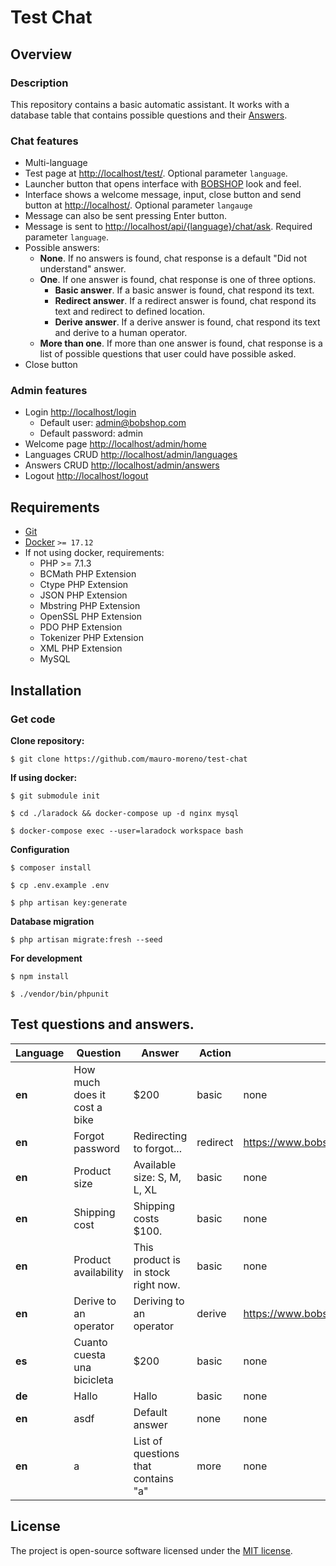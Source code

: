 # Test Chat

## Overview

### Description

This repository contains a basic automatic assistant. It works with a database table that contains possible questions
and their [Answers](https://github.com/mauro-moreno/test-chat/blob/master/database/migrations/2019_06_30_063823_create_answers_table.php).

### Chat features

- Multi-language
- Test page at [http://localhost/test/](). Optional parameter `language`.
- Launcher button that opens interface with [BOBSHOP](https://www.bobshop.com) look and feel.
- Interface shows a welcome message, input, close button and send button at [http://localhost/](). Optional parameter
  `langauge`
- Message can also be sent pressing Enter button.
- Message is sent to [http://localhost/api/{language}/chat/ask](). Required parameter `language`.
- Possible answers:
  - **None**. If no answers is found, chat response is a default "Did not understand" answer.
  - **One**. If one answer is found, chat response is one of three options.
    - **Basic answer**. If a basic answer is found, chat respond its text.
    - **Redirect answer**. If a redirect answer is found, chat respond its text and redirect to defined location.
    - **Derive answer**. If a derive answer is found, chat respond its text and derive to a human operator.
  - **More than one**. If more than one answer is found, chat response is a list of possible questions that user
    could have possible asked.
- Close button
    
### Admin features

- Login [http://localhost/login]()
  - Default user: admin@bobshop.com
  - Default password: admin
- Welcome page [http://localhost/admin/home]()
- Languages CRUD [http://localhost/admin/languages]()
- Answers CRUD [http://localhost/admin/answers]()
- Logout [http://localhost/logout]()

## Requirements

- [Git](https://git-scm.com/downloads)
- [Docker](https://www.docker.com/products/docker/) `>= 17.12`
- If not using docker, requirements:
  - PHP >= 7.1.3
  - BCMath PHP Extension
  - Ctype PHP Extension
  - JSON PHP Extension
  - Mbstring PHP Extension
  - OpenSSL PHP Extension
  - PDO PHP Extension
  - Tokenizer PHP Extension
  - XML PHP Extension
  - MySQL

## Installation

### Get code

**Clone repository:**

`$ git clone https://github.com/mauro-moreno/test-chat`

**If using docker:**

`$ git submodule init`

`$ cd ./laradock && docker-compose up -d nginx mysql`

`$ docker-compose exec --user=laradock workspace bash`

**Configuration**

`$ composer install`

`$ cp .env.example .env`

`$ php artisan key:generate`

**Database migration**

`$ php artisan migrate:fresh --seed`

**For development**

`$ npm install`

`$ ./vendor/bin/phpunit`

## Test questions and answers.

Language | Question | Answer | Action | Parameter
---------|----------|--------|--------|-----------
**en** | How much does it cost a bike |  $200  | basic  | none
**en** | Forgot password | Redirecting to forgot... | redirect | https://www.bobshop.com/en/account/password
**en** | Product size | Available size: S, M, L, XL | basic | none
**en** | Shipping cost | Shipping costs $100. | basic | none
**en** | Product availability | This product is in stock right now. | basic | none
**en** | Derive to an operator | Deriving to an operator | derive | https://www.bobshop.com/en/contact-us
**es** | Cuanto cuesta una bicicleta | $200 | basic | none
**de** | Hallo | Hallo | basic | none
**en** | asdf | Default answer | none | none
**en** | a | List of questions that contains "a" | more | none


## License

The project is open-source software licensed under the [MIT license](https://opensource.org/licenses/MIT).
